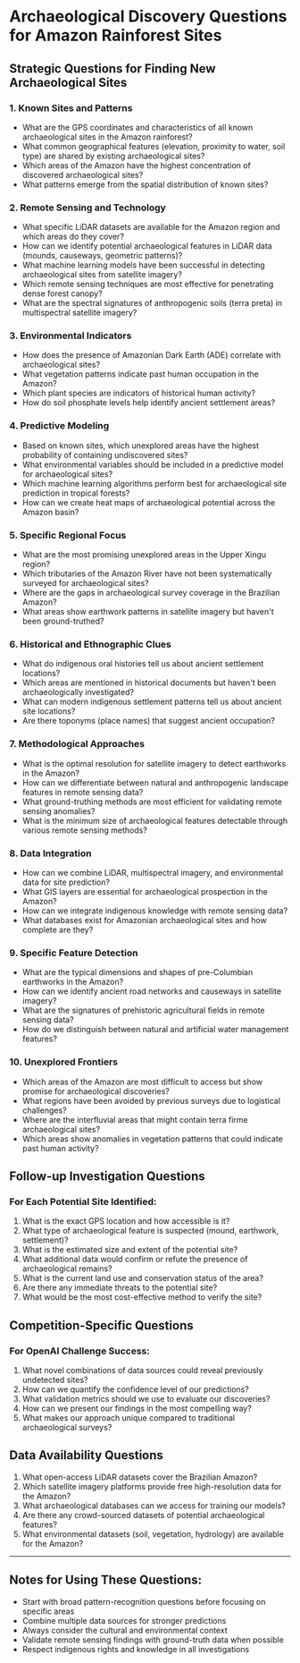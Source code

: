 # Archaeological Discovery Questions for Amazon Rainforest Sites

## Strategic Questions for Finding New Archaeological Sites

### 1. Known Sites and Patterns
- What are the GPS coordinates and characteristics of all known archaeological sites in the Amazon rainforest?
- What common geographical features (elevation, proximity to water, soil type) are shared by existing archaeological sites?
- Which areas of the Amazon have the highest concentration of discovered archaeological sites?
- What patterns emerge from the spatial distribution of known sites?

### 2. Remote Sensing and Technology
- What specific LiDAR datasets are available for the Amazon region and which areas do they cover?
- How can we identify potential archaeological features in LiDAR data (mounds, causeways, geometric patterns)?
- What machine learning models have been successful in detecting archaeological sites from satellite imagery?
- Which remote sensing techniques are most effective for penetrating dense forest canopy?
- What are the spectral signatures of anthropogenic soils (terra preta) in multispectral satellite imagery?

### 3. Environmental Indicators
- How does the presence of Amazonian Dark Earth (ADE) correlate with archaeological sites?
- What vegetation patterns indicate past human occupation in the Amazon?
- Which plant species are indicators of historical human activity?
- How do soil phosphate levels help identify ancient settlement areas?

### 4. Predictive Modeling
- Based on known sites, which unexplored areas have the highest probability of containing undiscovered sites?
- What environmental variables should be included in a predictive model for archaeological sites?
- Which machine learning algorithms perform best for archaeological site prediction in tropical forests?
- How can we create heat maps of archaeological potential across the Amazon basin?

### 5. Specific Regional Focus
- What are the most promising unexplored areas in the Upper Xingu region?
- Which tributaries of the Amazon River have not been systematically surveyed for archaeological sites?
- Where are the gaps in archaeological survey coverage in the Brazilian Amazon?
- What areas show earthwork patterns in satellite imagery but haven't been ground-truthed?

### 6. Historical and Ethnographic Clues
- What do indigenous oral histories tell us about ancient settlement locations?
- Which areas are mentioned in historical documents but haven't been archaeologically investigated?
- What can modern indigenous settlement patterns tell us about ancient site locations?
- Are there toponyms (place names) that suggest ancient occupation?

### 7. Methodological Approaches
- What is the optimal resolution for satellite imagery to detect earthworks in the Amazon?
- How can we differentiate between natural and anthropogenic landscape features in remote sensing data?
- What ground-truthing methods are most efficient for validating remote sensing anomalies?
- What is the minimum size of archaeological features detectable through various remote sensing methods?

### 8. Data Integration
- How can we combine LiDAR, multispectral imagery, and environmental data for site prediction?
- What GIS layers are essential for archaeological prospection in the Amazon?
- How can we integrate indigenous knowledge with remote sensing data?
- What databases exist for Amazonian archaeological sites and how complete are they?

### 9. Specific Feature Detection
- What are the typical dimensions and shapes of pre-Columbian earthworks in the Amazon?
- How can we identify ancient road networks and causeways in satellite imagery?
- What are the signatures of prehistoric agricultural fields in remote sensing data?
- How do we distinguish between natural and artificial water management features?

### 10. Unexplored Frontiers
- Which areas of the Amazon are most difficult to access but show promise for archaeological discoveries?
- What regions have been avoided by previous surveys due to logistical challenges?
- Where are the interfluvial areas that might contain terra firme archaeological sites?
- Which areas show anomalies in vegetation patterns that could indicate past human activity?

## Follow-up Investigation Questions

### For Each Potential Site Identified:
1. What is the exact GPS location and how accessible is it?
2. What type of archaeological feature is suspected (mound, earthwork, settlement)?
3. What is the estimated size and extent of the potential site?
4. What additional data would confirm or refute the presence of archaeological remains?
5. What is the current land use and conservation status of the area?
6. Are there any immediate threats to the potential site?
7. What would be the most cost-effective method to verify the site?

## Competition-Specific Questions

### For OpenAI Challenge Success:
1. What novel combinations of data sources could reveal previously undetected sites?
2. How can we quantify the confidence level of our predictions?
3. What validation metrics should we use to evaluate our discoveries?
4. How can we present our findings in the most compelling way?
5. What makes our approach unique compared to traditional archaeological surveys?

## Data Availability Questions
1. What open-access LiDAR datasets cover the Brazilian Amazon?
2. Which satellite imagery platforms provide free high-resolution data for the Amazon?
3. What archaeological databases can we access for training our models?
4. Are there any crowd-sourced datasets of potential archaeological features?
5. What environmental datasets (soil, vegetation, hydrology) are available for the Amazon?

---

## Notes for Using These Questions:
- Start with broad pattern-recognition questions before focusing on specific areas
- Combine multiple data sources for stronger predictions
- Always consider the cultural and environmental context
- Validate remote sensing findings with ground-truth data when possible
- Respect indigenous rights and knowledge in all investigations